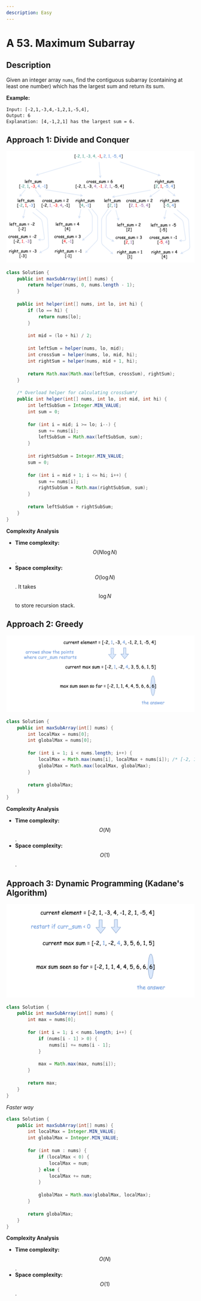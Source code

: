 ```yaml
---
description: Easy
---
```


# A 53. Maximum Subarray

## Description

Given an integer array `nums`, find the contiguous subarray \(containing at least one number\) which has the largest sum and return its sum.

**Example:**

```text
Input: [-2,1,-3,4,-1,2,1,-5,4],
Output: 6
Explanation: [4,-1,2,1] has the largest sum = 6.
```

## Approach 1: Divide and Conquer

![](../../../.gitbook/assets/image%20%2884%29.png)

```java
class Solution {
    public int maxSubArray(int[] nums) {
        return helper(nums, 0, nums.length - 1);
    }

    public int helper(int[] nums, int lo, int hi) {
        if (lo == hi) {
            return nums[lo];
        }

        int mid = (lo + hi) / 2;

        int leftSum = helper(nums, lo, mid);
        int crossSum = helper(nums, lo, mid, hi);
        int rightSum = helper(nums, mid + 1, hi);

        return Math.max(Math.max(leftSum, crossSum), rightSum);
    }

    /* Overload helper for calculating crossSum*/
    public int helper(int[] nums, int lo, int mid, int hi) {
        int leftSubSum = Integer.MIN_VALUE;
        int sum = 0;

        for (int i = mid; i >= lo; i--) {
            sum += nums[i];
            leftSubSum = Math.max(leftSubSum, sum);
        }

        int rightSubSum = Integer.MIN_VALUE;
        sum = 0;

        for (int i = mid + 1; i <= hi; i++) {
            sum += nums[i];
            rightSubSum = Math.max(rightSubSum, sum);
        }

        return leftSubSum + rightSubSum;
    }
}
```

**Complexity Analysis**

* **Time complexity:** $$O(N\log{N})$$.
* **Space complexity:** $$O(\log{N})$$. It takes $$\log{N}$$ to store recursion stack.

## Approach 2: Greedy

![](../../../.gitbook/assets/image%20%2883%29.png)

```java
class Solution {
    public int maxSubArray(int[] nums) {
        int localMax = nums[0];
        int globalMax = nums[0];

        for (int i = 1; i < nums.length; i++) {
            localMax = Math.max(nums[i], localMax + nums[i]); /* [-2, 1] */
            globalMax = Math.max(localMax, globalMax);
        }

        return globalMax;
    }
}
```

**Complexity Analysis**

* **Time complexity:** $$O(N)$$.
* **Space complexity:** $$O(1)$$.

## Approach 3: Dynamic Programming \(Kadane's Algorithm\)

![](../../../.gitbook/assets/image%20%2886%29.png)

```java
class Solution {
    public int maxSubArray(int[] nums) {
        int max = nums[0];

        for (int i = 1; i < nums.length; i++) {
            if (nums[i - 1] > 0) {
                nums[i] += nums[i - 1];
            }

            max = Math.max(max, nums[i]);
        }

        return max;
    }
}
```

_Faster way_

```java
class Solution {
    public int maxSubArray(int[] nums) {
        int localMax = Integer.MIN_VALUE;
        int globalMax = Integer.MIN_VALUE;

        for (int num : nums) {
            if (localMax < 0) {
                localMax = num;
            } else {
                localMax += num;
            }

            globalMax = Math.max(globalMax, localMax);
        }

        return globalMax;
    }
}
```

**Complexity Analysis**

* **Time complexity:** $$O(N)$$.
* **Space complexity:** $$O(1)$$.

